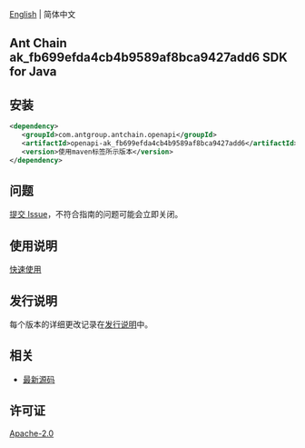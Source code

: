 [English](README.md) | 简体中文

## Ant Chain ak_fb699efda4cb4b9589af8bca9427add6 SDK for Java

## 安装

```xml
<dependency>
   <groupId>com.antgroup.antchain.openapi</groupId>
   <artifactId>openapi-ak_fb699efda4cb4b9589af8bca9427add6</artifactId>
   <version>使用maven标签所示版本</version>
</dependency>
```

## 问题

[提交 Issue](https://github.com/alipay/antchain-openapi-prod-sdk/issues/new)，不符合指南的问题可能会立即关闭。

## 使用说明

[快速使用](https://github.com/alipay/antchain-openapi-prod-sdk)

## 发行说明

每个版本的详细更改记录在[发行说明](./ChangeLog.txt)中。

## 相关

- [最新源码](https://github.com/alipay/antchain-openapi-prod-sdk/)

## 许可证

[Apache-2.0](http://www.apache.org/licenses/LICENSE-2.0)
